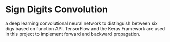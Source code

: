 # Sign Digits Convolution
a deep learning convolutional neural network to distinguish between six digs based on function API. TensorFlow and the Keras Framework are used in this project to implement forward and backward propagation.
